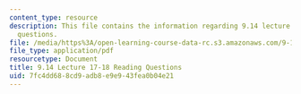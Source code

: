 ```yaml
---
content_type: resource
description: This file contains the information regarding 9.14 lecture 17-18 reading
  questions.
file: /media/https%3A/open-learning-course-data-rc.s3.amazonaws.com/9-14-brain-structure-and-its-origins-spring-2014/7fc4dd688cd9adb8e9e943fea0b04e21_MIT9_14S14_Lec17-18ReadQue.pdf
file_type: application/pdf
resourcetype: Document
title: 9.14 Lecture 17-18 Reading Questions
uid: 7fc4dd68-8cd9-adb8-e9e9-43fea0b04e21
---
```

